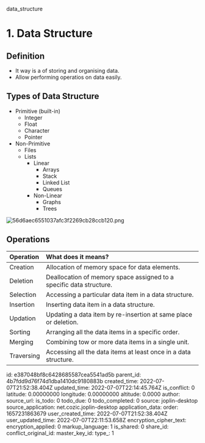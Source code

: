 data_structure

  
#  1. Data Structure
  
  
##  Definition
  
  
+ It way is a of storing and organising data.
+ Allow performing operatios on data easily.
  
##  Types of Data Structure
  
  
+ Primitive (built-in)
  + Integer
  + Float
  + Character
  + Pointer
+ Non-Primitive
  + Files
  + Lists
    + Linear
      + Arrays
      + Stack
      + Linked List
      + Queues
    + Non-Linear
      + Graphs
      + Trees
  



![56d6aec6551037afc3f2269cb28ccb120.png](:/5d67ee848d714e449e1e9b744dac2f78)


  
##  Operations
  
  
|Operation| What does it means? |
|:---|:---|
| Creation  | Allocation of memory space for data elements.|
| Deletion  | Deallocation of memory space assigned to a specific data structure.|
| Selection | Accessing a particular data item in a data structure.|
| Insertion | Inserting data item in a data structure.|
| Updation  | Updating a data item by re-insertion at same place or deletion.|
| Sorting   | Arranging all the data items in a specific order.|
| Merging   | Combining tow or more data items in a single unit.|
| Traversing| Accessing all the data items at least once in a data structure.|
  

id: e387048bf8c6428685587cea5541ad5b
parent_id: 4b7fdd9d76f74d1dba1410dc9180883b
created_time: 2022-07-07T21:52:38.404Z
updated_time: 2022-07-07T22:14:45.764Z
is_conflict: 0
latitude: 0.00000000
longitude: 0.00000000
altitude: 0.0000
author: 
source_url: 
is_todo: 0
todo_due: 0
todo_completed: 0
source: joplin-desktop
source_application: net.cozic.joplin-desktop
application_data: 
order: 1657231863679
user_created_time: 2022-07-07T21:52:38.404Z
user_updated_time: 2022-07-07T22:11:53.658Z
encryption_cipher_text: 
encryption_applied: 0
markup_language: 1
is_shared: 0
share_id: 
conflict_original_id: 
master_key_id: 
type_: 1